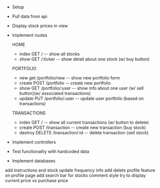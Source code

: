 - Setup
- Pull data from api
- Display stock prices in view
- Implement routes

    HOME   
    - index GET / -- show all stocks
    - show GET /:ticker -- show detail about one stock (w/ buy button)

    PORTFOLIO
    - new get /portfolio/new -- show new portfolio form
    - create POST /portfolio -- create new portfolio
    - show GET /portfolio/:user -- show info about one user (w/ sell button)(w/ associated transactions)
    - update PUT /portfolio/:user -- update user portfolio (based on transactions)

    TRANSACTIONS
    - index GET / -- show all current transactions (w/ button to delete)
    - create POST /transaction -- create new transaction (buy stock)
    - destroy DELETE /transaction/:id -- delete transaction (sell stock)

- Implement controllers
- Test functionality with hardcoded data
- Implement databases


add instructions and stock update frequency info
add delete profile feature on profile page
add search bar for stocks
comment
style
try to display current price vs purchase price
